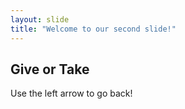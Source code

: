 ```yaml
---
layout: slide
title: "Welcome to our second slide!"
---
```

## Give or Take
Use the left arrow to go back!
